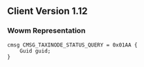 ## Client Version 1.12

### Wowm Representation
```rust,ignore
cmsg CMSG_TAXINODE_STATUS_QUERY = 0x01AA {
    Guid guid;    
}

```
